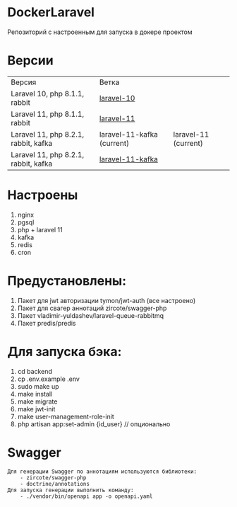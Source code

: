 # DockerLaravel
Репозиторий с настроенным для запуска в докере проектом

# Версии

<table>
    <tr>
        <td>Версия</td>
        <td>Ветка</td>
    </tr>
    <tr>
        <td>Laravel 10, php 8.1.1, rabbit</td>
        <td><a href="https://github.com/NikitinUser/DockerLaravel/tree/laravel-10">laravel-10</a></td>
    </tr>
    <tr>
        <td>Laravel 11, php 8.1.1, rabbit</td>
        <td><a href="https://github.com/NikitinUser/DockerLaravel/tree/laravel-11">laravel-11</a></td>
    </tr>
    <tr>
        <td>Laravel 11, php 8.2.1, rabbit, kafka</td>
        <td>laravel-11-kafka (current)</td>
        <td>laravel-11 (current)</td>
    </tr>
    <tr>
        <td>Laravel 11, php 8.2.1, rabbit, kafka</td>
        <td><a href="https://github.com/NikitinUser/DockerLaravel/tree/laravel-11-kafka">laravel-11-kafka</a></td>
    </tr>
</table>

# Настроены
1. nginx
2. pgsql
3. php + laravel 11
4. kafka
5. redis
6. cron

# Предустановлены:
1. Пакет для jwt авторизации tymon/jwt-auth (все настроено)
2. Пакет для свагер аннотаций zircote/swagger-php
3. Пакет vladimir-yuldashev/laravel-queue-rabbitmq
4. Пакет predis/predis

# Для запуска бэка:
1. cd backend
2. cp .env.example .env
3. sudo make up
4. make install
5. make migrate
6. make jwt-init
7. make user-management-role-init
8. php artisan app:set-admin {id_user} // опционально

# Swagger
    Для генерации Swagger по аннотациям используются библиотеки:
        - zircote/swagger-php
        - doctrine/annotations
    Для запуска генерации выполнить команду:
        - ./vendor/bin/openapi app -o openapi.yaml
